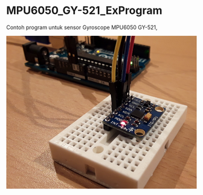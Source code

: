 # MPU6050_GY-521_ExProgram
Contoh program untuk sensor Gyroscope MPU6050 GY-521, 

<img src="img/mpu-6050.jpg" alt="MPU6050" width="700px">


